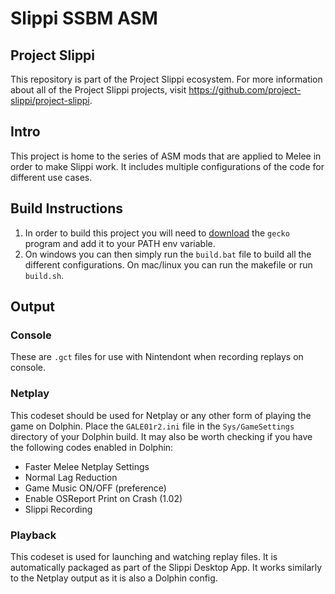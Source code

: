 # Slippi SSBM ASM
## Project Slippi
This repository is part of the Project Slippi ecosystem. For more information about all of the Project Slippi projects, visit https://github.com/project-slippi/project-slippi.

## Intro
This project is home to the series of ASM mods that are applied to Melee in order to make Slippi work. It includes multiple configurations of the code for different use cases.

## Build Instructions
1. In order to build this project you will need to [download](https://github.com/JLaferri/gecko/releases) the `gecko` program and add it to your PATH env variable.
2. On windows you can then simply run the `build.bat` file to build all the different configurations. On mac/linux you can run the makefile or run `build.sh`.

## Output
### Console
These are `.gct` files for use with Nintendont when recording replays on console.

### Netplay
This codeset should be used for Netplay or any other form of playing the game on Dolphin. Place the `GALE01r2.ini` file in the `Sys/GameSettings` directory of your Dolphin build. It may also be worth checking if you have the following codes enabled in Dolphin:
- Faster Melee Netplay Settings
- Normal Lag Reduction
- Game Music ON/OFF (preference)
- Enable OSReport Print on Crash (1.02)
- Slippi Recording

### Playback
This codeset is used for launching and watching replay files. It is automatically packaged as part of the Slippi Desktop App. It works similarly to the Netplay output as it is also a Dolphin config.
